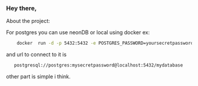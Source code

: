 <h3>Hey there,</h3>
<p>About the project:</p>

For postgres you can use neonDB or local using docker
ex:

```bash
    docker  run -d -p 5432:5432 -e POSTGRES_PASSWORD=yoursecretpassword postgres
```

and url to connect to it is

```bash
   postgresql://postgres:mysecretpassword@localhost:5432/mydatabase
```

other part is simple i think.
